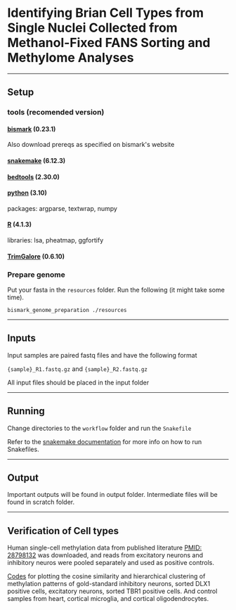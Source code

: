 # Identifying Brian Cell Types from Single Nuclei Collected from Methanol-Fixed FANS Sorting and Methylome Analyses

-----------------------------

## Setup
### tools (recomended version)
#### [bismark](https://www.bioinformatics.babraham.ac.uk/projects/bismark/) (0.23.1)
Also download prereqs as specified on bismark's website
#### [snakemake](https://snakemake.readthedocs.io/en/stable/getting_started/installation.html) (6.12.3)
#### [bedtools](https://anaconda.org/bioconda/bedtools) (2.30.0)
#### [python](https://anaconda.org/conda-forge/python) (3.10)
packages: argparse, textwrap, numpy
#### [R](https://anaconda.org/conda-forge/r-base) (4.1.3)
libraries: lsa, pheatmap, ggfortify
#### [TrimGalore](https://github.com/FelixKrueger/TrimGalore) (0.6.10)

### Prepare genome
Put your fasta in the `resources` folder.
Run the following (it might take some time).

```bismark_genome_preparation ./resources```

----------------------------

## Inputs
Input samples are paired fastq files and have the following format 

`{sample}_R1.fastq.gz` and `{sample}_R2.fastq.gz`

All input files should be placed in the input folder

---------------------------

## Running

Change directories to the `workflow` folder and run the `Snakefile`

Refer to the [snakemake documentation](https://snakemake.readthedocs.io/en/stable/) for more info on how to run Snakefiles.

----------------------------

## Output
Important outputs will be found in output folder.
Intermediate files will be found in scratch folder.

----------------------------

## Verification of Cell types

Human single-cell methylation data from published literature [PMID: 28798132](https://www.science.org/doi/10.1126/science.aan3351) was downloaded, and reads from excitatory neurons and inhibitory neuros were pooled separately and used as positive controls. 

[Codes](https://github.com/shishenyxx/Human_Interneuron/blob/main/Methylome/plots/Human_Interneuron_Methylome_Plots.ipynb) for plotting the cosine similarity and hierarchical clustering of methylation patterns of gold-standard inhibitory neurons, sorted DLX1 positive cells, excitatory neurons, sorted TBR1 positive cells. And control samples from heart, cortical microglia, and cortical oligodendrocytes.


